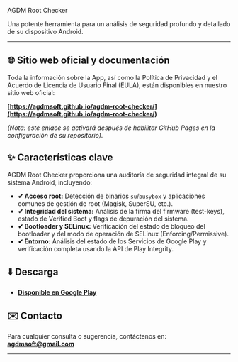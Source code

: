 AGDM Root Checker

Una potente herramienta para un análisis de seguridad profundo y detallado de su dispositivo Android.

---

## 🌐 Sitio web oficial y documentación

Toda la información sobre la App, así como la Política de Privacidad y el Acuerdo de Licencia de Usuario Final (EULA), están disponibles en nuestro sitio web oficial:

**[https://agdmsoft.github.io/agdm-root-checker/](https://agdmsoft.github.io/agdm-root-checker/)**

_(Nota: este enlace se activará después de habilitar GitHub Pages en la configuración de su repositorio)._

## ✨ Características clave

AGDM Root Checker proporciona una auditoría de seguridad integral de su sistema Android, incluyendo:

* **✔ Acceso root:** Detección de binarios `su`/`busybox` y aplicaciones comunes de gestión de root (Magisk, SuperSU, etc.).
* **✔ Integridad del sistema:** Análisis de la firma del firmware (test-keys), estado de Verified Boot y flags de depuración del sistema.
* **✔ Bootloader y SELinux:** Verificación del estado de bloqueo del bootloader y del modo de operación de SELinux (Enforcing/Permissive).
* **✔ Entorno:** Análisis del estado de los Servicios de Google Play y verificación completa usando la API de Play Integrity.

## ⬇️ Descarga

* **[Disponible en Google Play](https://play.google.com/store/apps/details?id=com.agdmsoft.agdmrootchecker)**

## ✉️ Contacto

Para cualquier consulta o sugerencia, contáctenos en: **agdmsoft@gmail.com**

---